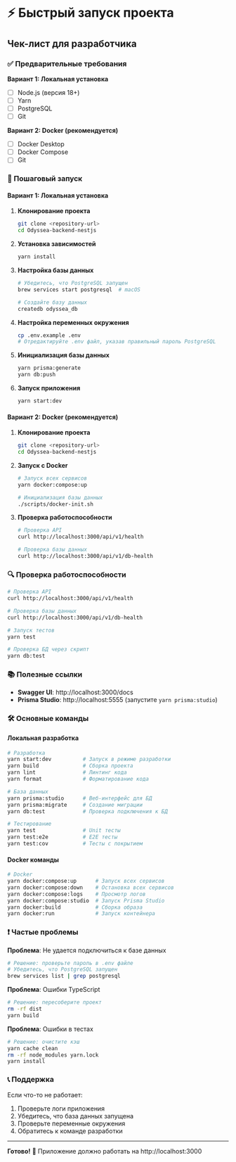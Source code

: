 # ⚡ Быстрый запуск проекта

## Чек-лист для разработчика

### ✅ Предварительные требования

**Вариант 1: Локальная установка**
- [ ] Node.js (версия 18+)
- [ ] Yarn
- [ ] PostgreSQL
- [ ] Git

**Вариант 2: Docker (рекомендуется)**
- [ ] Docker Desktop
- [ ] Docker Compose
- [ ] Git

### 🚀 Пошаговый запуск

#### Вариант 1: Локальная установка

1. **Клонирование проекта**
   ```bash
   git clone <repository-url>
   cd Odyssea-backend-nestjs
   ```

2. **Установка зависимостей**
   ```bash
   yarn install
   ```

3. **Настройка базы данных**
   ```bash
   # Убедитесь, что PostgreSQL запущен
   brew services start postgresql  # macOS
   
   # Создайте базу данных
   createdb odyssea_db
   ```

4. **Настройка переменных окружения**
   ```bash
   cp .env.example .env
   # Отредактируйте .env файл, указав правильный пароль PostgreSQL
   ```

5. **Инициализация базы данных**
   ```bash
   yarn prisma:generate
   yarn db:push
   ```

6. **Запуск приложения**
   ```bash
   yarn start:dev
   ```

#### Вариант 2: Docker (рекомендуется)

1. **Клонирование проекта**
   ```bash
   git clone <repository-url>
   cd Odyssea-backend-nestjs
   ```

2. **Запуск с Docker**
   ```bash
   # Запуск всех сервисов
   yarn docker:compose:up
   
   # Инициализация базы данных
   ./scripts/docker-init.sh
   ```

3. **Проверка работоспособности**
   ```bash
   # Проверка API
   curl http://localhost:3000/api/v1/health
   
   # Проверка базы данных
   curl http://localhost:3000/api/v1/db-health
   ```

### 🔍 Проверка работоспособности

```bash
# Проверка API
curl http://localhost:3000/api/v1/health

# Проверка базы данных
curl http://localhost:3000/api/v1/db-health

# Запуск тестов
yarn test

# Проверка БД через скрипт
yarn db:test
```

### 📚 Полезные ссылки

- **Swagger UI**: http://localhost:3000/docs
- **Prisma Studio**: http://localhost:5555 (запустите `yarn prisma:studio`)

### 🛠️ Основные команды

#### Локальная разработка
```bash
# Разработка
yarn start:dev          # Запуск в режиме разработки
yarn build              # Сборка проекта
yarn lint               # Линтинг кода
yarn format             # Форматирование кода

# База данных
yarn prisma:studio      # Веб-интерфейс для БД
yarn prisma:migrate     # Создание миграции
yarn db:test            # Проверка подключения к БД

# Тестирование
yarn test               # Unit тесты
yarn test:e2e           # E2E тесты
yarn test:cov           # Тесты с покрытием
```

#### Docker команды
```bash
# Docker
yarn docker:compose:up      # Запуск всех сервисов
yarn docker:compose:down    # Остановка всех сервисов
yarn docker:compose:logs    # Просмотр логов
yarn docker:compose:studio  # Запуск Prisma Studio
yarn docker:build           # Сборка образа
yarn docker:run             # Запуск контейнера
```

### ❗ Частые проблемы

**Проблема**: Не удается подключиться к базе данных
```bash
# Решение: проверьте пароль в .env файле
# Убедитесь, что PostgreSQL запущен
brew services list | grep postgresql
```

**Проблема**: Ошибки TypeScript
```bash
# Решение: пересоберите проект
rm -rf dist
yarn build
```

**Проблема**: Ошибки в тестах
```bash
# Решение: очистите кэш
yarn cache clean
rm -rf node_modules yarn.lock
yarn install
```

### 📞 Поддержка

Если что-то не работает:
1. Проверьте логи приложения
2. Убедитесь, что база данных запущена
3. Проверьте переменные окружения
4. Обратитесь к команде разработки

---

**Готово!** 🎉 Приложение должно работать на http://localhost:3000
